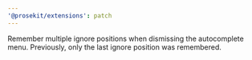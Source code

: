 ```yaml
---
'@prosekit/extensions': patch
---
```


Remember multiple ignore positions when dismissing the autocomplete menu. Previously, only the last ignore position was remembered.

